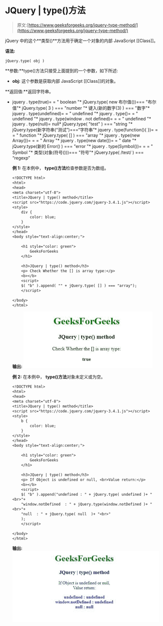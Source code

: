 # JQuery | type()方法

> 原文:[https://www.geeksforgeeks.org/jquery-type-method/](https://www.geeksforgeeks.org/jquery-type-method/)

jQuery 中的这个**类型()**方法用于确定一个对象的内部 JavaScript [[Class]]。

**语法:**

```
jQuery.type( obj )

```

**参数:**type()方法只接受上面提到的一个参数，如下所述:

*   **obj:** 这个参数是获取内部 JavaScript [[Class]]的对象。

**返回值:**返回字符串。

*   jquery . type(true)= = " boolean "*   jQuery.type( new 布尔值())=== "布尔值"*   jQuery.type( 3 ) === "number "*   键入(新的数字(3) ) === "数字"*   jquery . type(undefined)= = " undefined "*   jquery . type()= = " undefined "*   jquery . type(window . not defined)= = = " undefined "*   jquery . type(null)= null*   jQuery.type( "test" ) === "string "*   jQuery.type(新字符串(“测试”)===“字符串”*   jquery . type(function(){ })= = = " function "*   jQuery.type( [] ) === "array "*   jquery . type(new Array())= = = " Array "*   jquery . type(new date())= = " date "*   jQuery.type(新的 Error() ) === "error "*   jquery . type(Symbol())= = = " Symbol "*   类型(对象(符号()))=== "符号"*   jQuery.type( /test/ ) === “regexp”

    **例 1:** 在本例中， **type()方法**检查参数是否为数组。

    ```
    <!DOCTYPE html>
    <html>
    <head>
    <meta charset="utf-8">
    <title>JQuery | type() method</title> 
    <script src="https://code.jquery.com/jquery-3.4.1.js"></script>
    <style>
        div {
            color: blue;
        }
    </style>
    </head>
    <body style="text-align:center;"> 

        <h1 style="color: green"> 
            GeeksForGeeks 
        </h1> 

        <h3>JQuery | type() method</h3>
        <p> Check Whether the [] is array type:</p>
        <b></b>
        <script>
        $( "b" ).append( "" + jQuery.type( [] ) === "array");
        </script>

    </body>
    </html>                                    
    ```

    **输出:**
    ![](img/0207d60fccaedcc6126bc5771b270c39.png)

    **例 2:** 在本例中， **type()方法**对象未定义或为空。

    ```
    <!DOCTYPE html>
    <html>
    <head>
    <meta charset="utf-8">
    <title>JQuery | type() method</title> 
    <script src="https://code.jquery.com/jquery-3.4.1.js"></script>
    <style>
        b {
            color: blue;
        }
    </style>
    </head>
    <body style="text-align:center;"> 

        <h1 style="color: green"> 
            GeeksForGeeks 
        </h1> 

        <h3>JQuery | type() method</h3>
        <p> If Object is undefined or null, <br>Value return:</p>
        <b></b>
        <script>
        $( "b" ).append("undefined : " + jQuery.type( undefined )+ "<br>"+
        "window.notDefined  : " + jQuery.type(window.notDefined )+ "<br>"+
        "null  : " + jQuery.type( null  )+ "<br>"
        );
        </script>

    </body>
    </html>                                    
    ```

    **输出:**
    ![](img/afa7ca138e8558c44a1ce20f2397f91b.png)